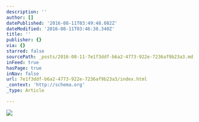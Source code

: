 ```yaml
---
description: ''
author: []
datePublished: '2016-08-11T03:49:48.082Z'
dateModified: '2016-08-11T03:46:38.340Z'
title: ''
publisher: {}
via: {}
starred: false
sourcePath: _posts/2016-08-11-7e1f3ddf-b6a2-4773-922e-7236af9b23a3.md
inFeed: true
hasPage: true
inNav: false
url: 7e1f3ddf-b6a2-4773-922e-7236af9b23a3/index.html
_context: 'http://schema.org'
_type: Article

---
```

![](https://the-grid-user-content.s3-us-west-2.amazonaws.com/fe0ca8b0-13e8-4203-bd85-0955ec2ca828.jpg)